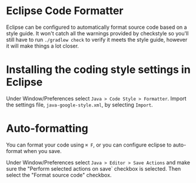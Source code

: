 # Eclipse Code Formatter
Eclipse can be configured to automatically format source code based on a style guide.
It won't catch all the warnings provided by checkstyle so you'll still have to run `./gradlew check` to verify it meets the style guide, however it will make things a lot closer.

# Installing the coding style settings in Eclipse
Under Window/Preferences select `Java > Code Style > Formatter`.
Import the settings file, `java-google-style.xml`, by selecting `Import`.

# Auto-formatting
You can format your code using `⌘ F`, or you can configure eclipse to auto-format when you save.

Under Window/Preferences select `Java > Editor > Save Actions` and make sure the "Perform selected actions on save` checkbox is selected.
Then select the "Format source code" checkbox.
